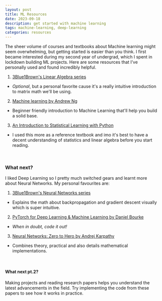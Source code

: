 ```yaml
---
layout: post
title: ML Resources
date: 2023-09-18 
description: get started with machine learning
tags: machine-learning, deep-learning
categories: resources
---
```


The sheer volume of courses and textbooks about Machine learning might seem overwhelming, but getting started is easier than you think. I first became interested during my second year of undergrad, which I spent in lockdown building ML projects. Here are some resources that I've personally used and found incredibly helpful.


1. [3Blue1Brown's Linear Algebra series ](https://www.3blue1brown.com/topics/linear-algebra)
- *Optional*, but a personal favorite cause it's a really intuitive introduction to matrix math we'll be using.

2. [Machine learning by Andrew Ng](https://www.coursera.org/specializations/machine-learning-introduction) 
- Beginner friendly introduction to Machine Learning that'll help you build a solid base.

3. [An Introduction to Statistical Learning with Python](https://www.statlearning.com/)
- I used this more as a reference textbook and imo it's best to have a decent understanding of statistics and linear algebra before you start reading.  

<br>

### What next?

 I liked Deep Learning so I pretty much switched gears and learnt more about Neural Networks. My personal favourites are:

1. [3Blue1Brown's Neural Networks series ](https://www.youtube.com/playlist?list=PLZHQObOWTQDNU6R1_67000Dx_ZCJB-3pi)
- Explains the math about backpropagation and gradient descent visually which is super intuitive.

2. [PyTorch for Deep Learning & Machine Learning by Daniel Bourke](https://youtu.be/V_xro1bcAuA?si=LsCi0Tf8ktMzfxTx) 
- _When in doubt, code it out!_

3. [Neural Networks: Zero to Hero by Andrej Karpathy](https://www.youtube.com/playlist?list=PLAqhIrjkxbuWI23v9cThsA9GvCAUhRvKZ)
- Combines theory, practical and also details mathematical implementations.

<br>

#### What next **pt.2**?

Making projects and reading research papers helps you understand the latest advancements in the field. Try implementing the code from these papers to see how it works in practice. 





